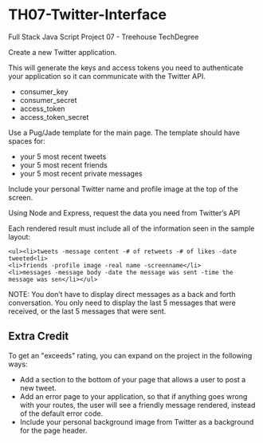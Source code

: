 # TH07-Twitter-Interface
Full Stack Java Script Project 07 - Treehouse TechDegree

Create a new Twitter application.

This will generate the keys and access tokens you need to authenticate your application so it can communicate with the Twitter API.
    <ul><li>consumer_key</li>
    <li>consumer_secret</li>
    <li>access_token</li>
    <li>access_token_secret</li></ul>

Use a Pug/Jade template for the main page. The template should have spaces for:
    <ul><li>your 5 most recent tweets</li>
    <li>your 5 most recent friends</li>
    <li>your 5 most recent private messages</li></ul>

Include your personal Twitter name and profile image at the top of the screen.

Using Node and Express, request the data you need from Twitter’s API

Each rendered result must include all of the information seen in the sample layout:

    <ul><li>tweets -message content -# of retweets -# of likes -date tweeted<li>
    <li>friends -profile image -real name -screenname</li>
    <li>messages -message body -date the message was sent -time the message was sen</li></ul>

NOTE: You don’t have to display direct messages as a back and forth conversation. You only need to display the last 5 messages that were received, or the last 5 messages that were sent.

## Extra Credit

To get an "exceeds" rating, you can expand on the project in the following ways:
    <ul><li>Add a section to the bottom of your page that allows a user to post a new tweet.</li>
    <li>Add an error page to your application, so that if anything goes wrong with your routes, the user will see a friendly message rendered, instead of the default error code.</li>
    <li>Include your personal background image from Twitter as a background for the page header.</li></ul>

